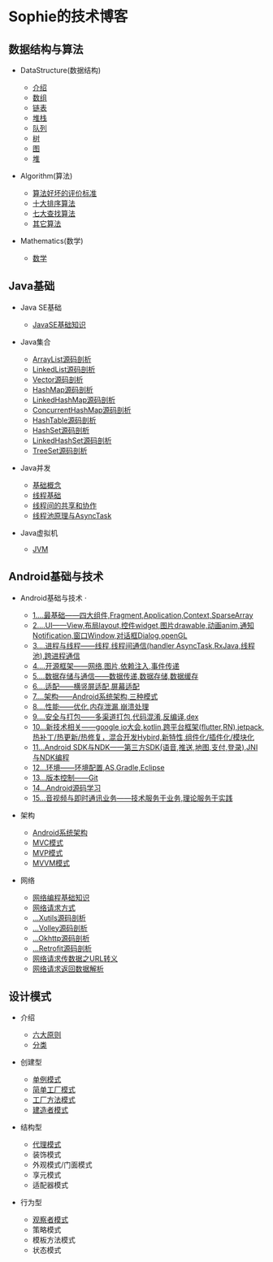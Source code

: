 # Sophie的技术博客

## 数据结构与算法

* DataStructure(数据结构)

    * [介绍](https://github.com/2211785113/Blog/blob/master/数据结构与算法/DataStructure/介绍.md)
    * [数组](https://github.com/2211785113/Blog/blob/master/数据结构与算法/DataStructure/1数组.md)
    * [链表](https://github.com/2211785113/Blog/blob/master/数据结构与算法/DataStructure/2链表.md)
    * [堆栈](https://github.com/2211785113/Blog/blob/master/数据结构与算法/DataStructure/3堆栈.md)
    * [队列](https://github.com/2211785113/Blog/blob/master/数据结构与算法/DataStructure/4队列.md)
    * [树](https://github.com/2211785113/Blog/blob/master/数据结构与算法/DataStructure/5树.md)
    * [图](https://github.com/2211785113/Blog/blob/master/数据结构与算法/DataStructure/6图.md)
    * [堆](https://github.com/2211785113/Blog/blob/master/数据结构与算法/DataStructure/7堆.md)

* Algorithm(算法)

    * [算法好坏的评价标准](https://github.com/2211785113/Blog/blob/master/数据结构与算法/Algorithm/算法好坏的评价标准.md)
    * [十大排序算法](https://github.com/2211785113/Blog/blob/master/数据结构与算法/Algorithm/十大排序算法.md)
    * [七大查找算法](https://github.com/2211785113/Blog/blob/master/数据结构与算法/Algorithm/七大查找算法.md)
    * [其它算法](https://github.com/2211785113/Blog/blob/master/数据结构与算法/Algorithm/其它算法.md)

* Mathematics(数学)

    * [数学](https://github.com/2211785113/Blog/blob/master/数据结构与算法/Mathematics/数学.md)

## Java基础

* Java SE基础

    * [JavaSE基础知识](https://github.com/2211785113/Blog/blob/master/Java基础/JavaSE基础/JavaSE基础知识.md)

* Java集合

    * [ArrayList源码剖析](https://github.com/2211785113/Blog/blob/master/Java基础/Java集合/1——ArrayList源码剖析.md)
    * [LinkedList源码剖析](https://github.com/2211785113/Blog/blob/master/Java基础/Java集合/1——LinkedList源码剖析.md)
    * [Vector源码剖析](https://github.com/2211785113/Blog/blob/master/Java基础/Java集合/1——Vector源码剖析.md)
    * [HashMap源码剖析](https://github.com/2211785113/Blog/blob/master/Java基础/Java集合/2——HashMap源码剖析.md)
    * [LinkedHashMap源码剖析](https://github.com/2211785113/Blog/blob/master/Java基础/Java集合/2——LinkedHashMap源码剖析.md)
    * [ConcurrentHashMap源码剖析](https://github.com/2211785113/Blog/blob/master/Java基础/Java集合/2——ConcurrentHashMap源码剖析.md)
    * [HashTable源码剖析](https://github.com/2211785113/Blog/blob/master/Java基础/Java集合/2——HashTable源码剖析.md)
    * [HashSet源码剖析](https://github.com/2211785113/Blog/blob/master/Java基础/Java集合/3——HashSet源码剖析.md)
    * [LinkedHashSet源码剖析](https://github.com/2211785113/Blog/blob/master/Java基础/Java集合/3——LinkedHashSet源码剖析.md)
    * [TreeSet源码剖析](https://github.com/2211785113/Blog/blob/master/Java基础/Java集合/3——TreeSet源码剖析.md)

* Java并发

    * [基础概念](https://github.com/2211785113/Blog/blob/master/Java基础/Java并发/基础概念.md)
    * [线程基础](https://github.com/2211785113/Blog/blob/master/Java基础/Java并发/线程基础.md)
    * [线程间的共享和协作](https://github.com/2211785113/Blog/blob/master/Java基础/Java并发/线程间的共享和协作.md)
    * [线程池原理与AsyncTask](https://github.com/2211785113/Blog/blob/master/Java基础/Java并发/线程池原理与AsyncTask.md)

* Java虚拟机

    * [JVM](https://github.com/2211785113/Blog/blob/master/Java基础/Java虚拟机/JVM.md)

## Android基础与技术

* Android基础与技术
·
    * [1....最基础——四大组件,Fragment,Application,Context,SparseArray](https://github.com/2211785113/Blog/blob/master/Android基础与技术/Android基础与技术/1最基础.md)
    * [2....UI——View,布局layout,控件widget,图片drawable,动画anim,通知Notification,窗口Window,对话框Dialog,openGL](https://github.com/2211785113/Blog/blob/master/Android基础与技术/Android基础与技术/2UI.md)
    * [3....进程与线程——线程,线程间通信(handler,AsyncTask,RxJava,线程池),跨进程通信](https://github.com/2211785113/Blog/blob/master/Android基础与技术/Android基础与技术/3进程与线程.md)
    * [4....开源框架——网络,图片,依赖注入,事件传递](https://github.com/2211785113/Blog/blob/master/Android基础与技术/Android基础与技术/4开源框架.md)
    * [5....数据存储与通信——数据传递,数据存储,数据缓存](https://github.com/2211785113/Blog/blob/master/Android基础与技术/Android基础与技术/5数据存储与通信.md)
    * [6....适配——横竖屏适配,屏幕适配](https://github.com/2211785113/Blog/blob/master/Android基础与技术/Android基础与技术/6适配.md)
    * [7....架构——Android系统架构,三种模式](https://github.com/2211785113/Blog/blob/master/Android基础与技术/Android基础与技术/7架构.md)
    * [8....性能——优化,内存泄漏,崩溃处理](https://github.com/2211785113/Blog/blob/master/Android基础与技术/Android基础与技术/8性能.md)
    * [9....安全与打包——多渠道打包,代码混淆,反编译,dex](https://github.com/2211785113/Blog/blob/master/Android基础与技术/Android基础与技术/9安全与打包.md)
    * [10...新技术相关——google io大会,kotlin,跨平台框架(flutter,RN),jetpack,热补丁/热更新/热修复，混合开发Hybird,新特性,组件化/插件化/模块化](https://github.com/2211785113/Blog/blob/master/Android基础与技术/Android基础与技术/10新技术相关.md)
    * [11...Android SDK与NDK——第三方SDK(语音,推送,地图,支付,登录),JNI与NDK编程](https://github.com/2211785113/Blog/blob/master/Android基础与技术/Android基础与技术/11AndroidSDK与NDK.md)
    * [12...环境——环境配置,AS,Gradle,Eclipse](https://github.com/2211785113/Blog/blob/master/Android基础与技术/Android基础与技术/12环境.md)
    * [13...版本控制——Git](https://github.com/2211785113/Blog/blob/master/Android基础与技术/Android基础与技术/13版本控制.md)
    * [14...Android源码学习](https://github.com/2211785113/Blog/blob/master/Android基础与技术/Android基础与技术/14Android源码学习.md)
    * [15...音视频与即时通讯业务——技术服务于业务,理论服务于实践](https://github.com/2211785113/Blog/blob/master/Android基础与技术/Android基础与技术/15音视频与即时通讯业务.md)

* 架构

    * [Android系统架构](https://github.com/2211785113/Blog/blob/master/Android基础与技术/架构(架构师方向)/Android系统架构.md)
    * [MVC模式](https://github.com/2211785113/Blog/blob/master/Android基础与技术/架构(架构师方向)/MVC模式.md)
    * [MVP模式](https://github.com/2211785113/Blog/blob/master/Android基础与技术/架构(架构师方向)/MVP模式.md)
    * [MVVM模式](https://github.com/2211785113/Blog/blob/master/Android基础与技术/架构(架构师方向)/MVVM模式.md)

* 网络

    * [网络编程基础知识](https://github.com/2211785113/Blog/blob/master/Android基础与技术/网络/网络编程基础知识.md)
    * [网络请求方式](https://github.com/2211785113/Blog/blob/master/Android基础与技术/网络/网络请求方式.md)
    * [...Xutils源码剖析](https://github.com/2211785113/Blog/blob/master/Android基础与技术/网络/Xutils源码剖析.md)
    * [...Volley源码剖析](https://github.com/2211785113/Blog/blob/master/Android基础与技术/网络/Volley源码剖析.md)
    * [...Okhttp源码剖析](https://github.com/2211785113/Blog/blob/master/Android基础与技术/网络/Okhttp源码剖析.md)
    * [...Retrofit源码剖析](https://github.com/2211785113/Blog/blob/master/Android基础与技术/网络/Retrofit源码剖析.md)
    * [网络请求传数据之URL转义](https://github.com/2211785113/Blog/blob/master/Android基础与技术/网络/Retrofit源码剖析.md)
    * [网络请求返回数据解析](https://github.com/2211785113/Blog/blob/master/Android基础与技术/网络/网络请求返回数据解析.md)

## 设计模式

* 介绍

    * [六大原则](https://github.com/2211785113/Blog/blob/master/设计模式/介绍/六大原则.md)
    * [分类](https://github.com/2211785113/Blog/blob/master/设计模式/介绍/分类.md)

* 创建型

    * [单例模式](https://github.com/2211785113/Blog/blob/master/设计模式/创建型/单例模式.md)
    * [简单工厂模式](https://github.com/2211785113/Blog/blob/master/设计模式/创建型/简单工厂模式.md)
    * [工厂方法模式](https://github.com/2211785113/Blog/blob/master/设计模式/创建型/工厂方法模式.md)
    * [建造者模式](https://github.com/2211785113/Blog/blob/master/设计模式/创建型/建造者模式.md)

* 结构型

    * [代理模式](https://github.com/2211785113/Blog/blob/master/设计模式/结构型/代理模式.md)
    * 装饰模式
    * 外观模式/门面模式
    * 享元模式
    * 适配器模式

* 行为型

    * [观察者模式](https://github.com/2211785113/Blog/blob/master/设计模式/行为型/观察者模式.md)
    * 策略模式
    * 模板方法模式
    * 状态模式






